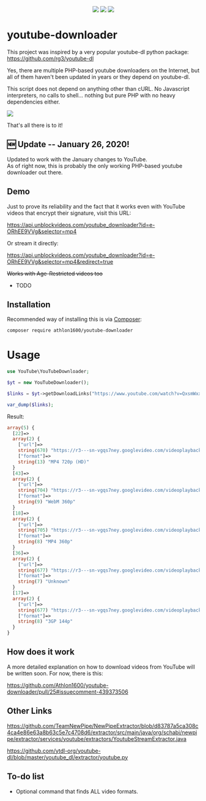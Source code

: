 <center>
  
![](https://img.shields.io/packagist/dt/Athlon1600/youtube-downloader.svg) ![](https://img.shields.io/github/last-commit/Athlon1600/youtube-downloader.svg) ![](https://img.shields.io/github/license/Athlon1600/youtube-downloader.svg)

</center>

# youtube-downloader

This project was inspired by a very popular youtube-dl python package:  
https://github.com/rg3/youtube-dl

Yes, there are multiple PHP-based youtube downloaders on the Internet, but all of them haven't been updated in years or they depend on youtube-dl.

This script does not depend on anything other than cURL. 
No Javascript interpreters, no calls to shell... nothing but pure PHP with no heavy dependencies either.

![](https://i.imgur.com/lW3OxvG.png?1)

That's all there is to it!

## :new: Update -- January 26, 2020!

Updated to work with the January changes to YouTube.  
As of right now, this is probably the only working 
PHP-based youtube downloader out there.

Demo
------

Just to prove its reliability and the fact that it works even with YouTube videos that encrypt their signature, visit this URL:  

https://api.unblockvideos.com/youtube_downloader?id=e-ORhEE9VVg&selector=mp4

Or stream it directly:

https://api.unblockvideos.com/youtube_downloader?id=e-ORhEE9VVg&selector=mp4&redirect=true

~~Works with Age-Restricted videos too~~  

- TODO

Installation
-------

Recommended way of installing this is via [Composer](http://getcomposer.org):

```bash
composer require athlon1600/youtube-downloader
```

# Usage


```php
use YouTube\YouTubeDownloader;

$yt = new YouTubeDownloader();

$links = $yt->getDownloadLinks("https://www.youtube.com/watch?v=QxsmWxxouIM");

var_dump($links);
```

Result:  
```php
array(5) {
  [22]=>
  array(2) {
    ["url"]=>
    string(670) "https://r3---sn-vgqs7ney.googlevideo.com/videoplayback?ratebypass=yes&requiressl=yes&initcwndbps=1142500&nh=IgpwZjAxLm9yZDM1Kg42Ni4yMDguMjI4LjIwMQ&key=yt6&mime=video%2Fmp4&mn=sn-vgqs7ney&mm=31&id=o-APybfQxBq_Uf0UwtAWdBuT2hoXzus5lvuXnd9VSmh5Dl&ip=67.184.200.25&gcr=us&sparams=dur%2Cei%2Cgcr%2Cid%2Cinitcwndbps%2Cip%2Cipbits%2Citag%2Clmt%2Cmime%2Cmm%2Cmn%2Cms%2Cmv%2Cnh%2Cpl%2Cratebypass%2Crequiressl%2Csource%2Cupn%2Cexpire&mt=1482861742&ms=au&pl=16&itag=22&ei=Fq1iWM-PIsLyugLMor-gBA&mv=m&source=youtube&upn=pDkyvSW9InM&dur=265.357&ipbits=0&expire=1482883446&lmt=1478829845344913&signature=A27686411B20AD4EB61A29BC695509DB4D003681.9AE606614F809319EEE0B230BFCEFD09F5C39E12"
    ["format"]=>
    string(13) "MP4 720p (HD)"
  }
  [43]=>
  array(2) {
    ["url"]=>
    string(704) "https://r3---sn-vgqs7ney.googlevideo.com/videoplayback?ratebypass=yes&requiressl=yes&initcwndbps=1142500&nh=IgpwZjAxLm9yZDM1Kg42Ni4yMDguMjI4LjIwMQ&key=yt6&gir=yes&mime=video%2Fwebm&mn=sn-vgqs7ney&mm=31&id=o-APybfQxBq_Uf0UwtAWdBuT2hoXzus5lvuXnd9VSmh5Dl&clen=23934795&ip=67.184.200.25&gcr=us&sparams=clen%2Cdur%2Cei%2Cgcr%2Cgir%2Cid%2Cinitcwndbps%2Cip%2Cipbits%2Citag%2Clmt%2Cmime%2Cmm%2Cmn%2Cms%2Cmv%2Cnh%2Cpl%2Cratebypass%2Crequiressl%2Csource%2Cupn%2Cexpire&mt=1482861742&ms=au&pl=16&itag=43&ei=Fq1iWM-PIsLyugLMor-gBA&mv=m&source=youtube&upn=pDkyvSW9InM&dur=0.000&ipbits=0&expire=1482883446&lmt=1466552369088504&signature=4A9B43F989EF4DB937C56AC889BF9AFAA1363439.87B358B93A19E3C292BE823A2E7FD505E527956C"
    ["format"]=>
    string(9) "WebM 360p"
  }
  [18]=>
  array(2) {
    ["url"]=>
    string(705) "https://r3---sn-vgqs7ney.googlevideo.com/videoplayback?ratebypass=yes&requiressl=yes&initcwndbps=1142500&nh=IgpwZjAxLm9yZDM1Kg42Ni4yMDguMjI4LjIwMQ&key=yt6&gir=yes&mime=video%2Fmp4&mn=sn-vgqs7ney&mm=31&id=o-APybfQxBq_Uf0UwtAWdBuT2hoXzus5lvuXnd9VSmh5Dl&clen=18431345&ip=67.184.200.25&gcr=us&sparams=clen%2Cdur%2Cei%2Cgcr%2Cgir%2Cid%2Cinitcwndbps%2Cip%2Cipbits%2Citag%2Clmt%2Cmime%2Cmm%2Cmn%2Cms%2Cmv%2Cnh%2Cpl%2Cratebypass%2Crequiressl%2Csource%2Cupn%2Cexpire&mt=1482861742&ms=au&pl=16&itag=18&ei=Fq1iWM-PIsLyugLMor-gBA&mv=m&source=youtube&upn=pDkyvSW9InM&dur=265.357&ipbits=0&expire=1482883446&lmt=1478827692757115&signature=0C2203FABCEBC01A0B154C109EA7A03EBB778A17.7FFE657A41B06ABB4729E03253A92E1AA5562D3E"
    ["format"]=>
    string(8) "MP4 360p"
  }
  [36]=>
  array(2) {
    ["url"]=>
    string(677) "https://r3---sn-vgqs7ney.googlevideo.com/videoplayback?requiressl=yes&initcwndbps=1142500&nh=IgpwZjAxLm9yZDM1Kg42Ni4yMDguMjI4LjIwMQ&key=yt6&gir=yes&mime=video%2F3gpp&mn=sn-vgqs7ney&mm=31&id=o-APybfQxBq_Uf0UwtAWdBuT2hoXzus5lvuXnd9VSmh5Dl&clen=7400500&ip=67.184.200.25&gcr=us&sparams=clen%2Cdur%2Cei%2Cgcr%2Cgir%2Cid%2Cinitcwndbps%2Cip%2Cipbits%2Citag%2Clmt%2Cmime%2Cmm%2Cmn%2Cms%2Cmv%2Cnh%2Cpl%2Crequiressl%2Csource%2Cupn%2Cexpire&mt=1482861742&ms=au&pl=16&itag=36&ei=Fq1iWM-PIsLyugLMor-gBA&mv=m&source=youtube&upn=pDkyvSW9InM&dur=265.404&ipbits=0&expire=1482883446&lmt=1466551971126275&signature=121F4D6F18C10D31951E2C2A857E52351BCC1A8C.B6EFCCB6734190053A0F3980FC67D3E508EA30FF"
    ["format"]=>
    string(7) "Unknown"
  }
  [17]=>
  array(2) {
    ["url"]=>
    string(677) "https://r3---sn-vgqs7ney.googlevideo.com/videoplayback?requiressl=yes&initcwndbps=1142500&nh=IgpwZjAxLm9yZDM1Kg42Ni4yMDguMjI4LjIwMQ&key=yt6&gir=yes&mime=video%2F3gpp&mn=sn-vgqs7ney&mm=31&id=o-APybfQxBq_Uf0UwtAWdBuT2hoXzus5lvuXnd9VSmh5Dl&clen=2661359&ip=67.184.200.25&gcr=us&sparams=clen%2Cdur%2Cei%2Cgcr%2Cgir%2Cid%2Cinitcwndbps%2Cip%2Cipbits%2Citag%2Clmt%2Cmime%2Cmm%2Cmn%2Cms%2Cmv%2Cnh%2Cpl%2Crequiressl%2Csource%2Cupn%2Cexpire&mt=1482861742&ms=au&pl=16&itag=17&ei=Fq1iWM-PIsLyugLMor-gBA&mv=m&source=youtube&upn=pDkyvSW9InM&dur=265.404&ipbits=0&expire=1482883446&lmt=1466551946325771&signature=9C0017C6EE3EC754BCB73E4546483807143CC495.A738E50D2B2C9073E9369A8828BA780B6BA453F7"
    ["format"]=>
    string(8) "3GP 144p"
  }
}
```


## How does it work

A more detailed explanation on how to download videos from YouTube will be written soon.
For now, there is this:  

https://github.com/Athlon1600/youtube-downloader/pull/25#issuecomment-439373506

## Other Links

https://github.com/TeamNewPipe/NewPipeExtractor/blob/d83787a5ca308c4ca4e86e63a8b63c5e7c4708d6/extractor/src/main/java/org/schabi/newpipe/extractor/services/youtube/extractors/YoutubeStreamExtractor.java

https://github.com/ytdl-org/youtube-dl/blob/master/youtube_dl/extractor/youtube.py

## To-do list

- Optional command that finds ALL video formats.
